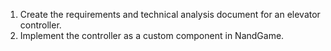 1. Create the requirements and technical analysis document for an elevator controller.
2. Implement the controller as a custom component in NandGame.
